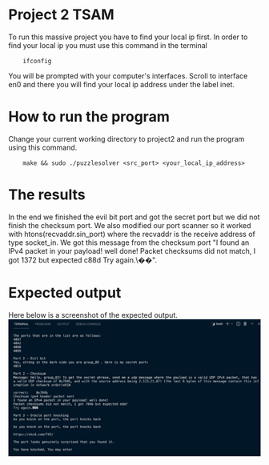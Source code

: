 # Project 2 TSAM

To run this massive project you have to find your local ip first. In order to find your local ip you must use this command in the terminal
```
    ifconfig
```

You will be prompted with your computer's interfaces. Scroll to interface en0 and there you will find your local ip address under the label inet. 

# How to run the program
Change your current working directory to project2 and run the program using this command.
```
    make && sudo ./puzzlesolver <src_port> <your_local_ip_address>
```

# The results
In the end we finished the evil bit port and got the secret port but we did not finish the checksum port.
We also modified our port scanner so it worked with htons(recvaddr.sin_port) where the recvaddr is the receive address of type socket_in.
We got this message from the checksum port "I found an IPv4 packet in your payload! well done!
Packet checksums did not match, I got 1372 but expected c88d
Try again.\��".

# Expected output
Here below is a screenshot of the expected output.
![Screenshot](screenshot.png)
